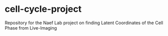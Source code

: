 # cell-cycle-project
Repository for the Naef Lab project on finding Latent Coordinates of the Cell Phase from Live-Imaging
